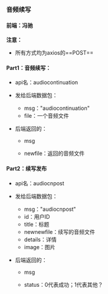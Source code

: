 ### 音频续写

#### 前端：冯驰

**注意：**

+ 所有方式均为axios的==POST==



#### Part1：音频续写：

+ api名：audiocontinuation

+ 发给后端数据包：

  + msg："audiocontinuation"
  + file：一个音频文件
  
+ 后端返回的：

  + msg

  + newfile：返回的音频文件

    

#### Part2：续写发布

+ api名：audiocnpost

+ 发给后端数据包：

  + msg："audiocnpost"
  + id：用户ID
  + title：标题
  + newnewfile：续写的音频文件
  + details：详情
  + image：图片

+ 后端返回的：

  + msg

  + status：0代表成功；1代表其他？

    